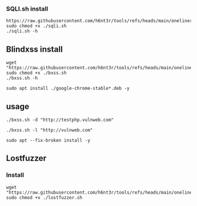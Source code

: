 ### SQLI.sh install
```
https://raw.githubusercontent.com/h6nt3r/tools/refs/heads/main/oneliners/sqli.sh
sudo chmod +x ./sqli.sh
./sqli.sh -h
```
## Blindxss install
```
wget "https://raw.githubusercontent.com/h6nt3r/tools/refs/heads/main/oneliners/bxss.sh"
sudo chmod +x ./bxss.sh
./bxss.sh -h
```

```
sudo apt install ./google-chrome-stable*.deb -y
```
## usage
```
./bxss.sh -d "http://testphp.vulnweb.com"
```
```
./bxss.sh -l "http://vulnweb.com"
```
```
sudo apt --fix-broken install -y
```
## Lostfuzzer
### Install
```
wget "https://raw.githubusercontent.com/h6nt3r/tools/refs/heads/main/oneliners/lostfuzzer.sh"
sudo chmod +x ./lostfuzzer.sh
```
